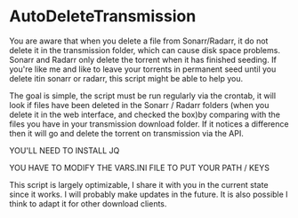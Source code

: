 # AutoDeleteTransmission

You are aware that when you delete a file from Sonarr/Radarr, it do not delete it in the transmission folder, which can cause disk space problems.
Sonarr and Radarr only delete the torrent when it has finished seeding. If you're like me and like to leave your torrents in permanent seed until you delete itin sonarr or radarr, this script might be able to help you.

The goal is simple, the script must be run regularly via the crontab, it will look if files have been deleted in the Sonarr / Radarr folders (when you delete it in the web interface, and checked the box)by comparing with the files you have in your transmission download folder. If it notices a difference then it will go and delete the torrent on transmission via the API.

YOU'LL NEED TO INSTALL JQ

YOU HAVE TO MODIFY THE VARS.INI FILE TO PUT YOUR PATH / KEYS

This script is largely optimizable, I share it with you in the current state since it works. I will probably make updates in the future.
It is also possible I think to adapt it for other download clients.
